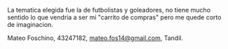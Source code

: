La tematica elegida fue la de futbolistas y goleadores, no tiene mucho sentido lo que vendria a ser mi "carrito de compras" pero me quede corto de imaginacion.

Mateo Foschino, 43247182, mateo.fos14@gmail.com, Tandil.
